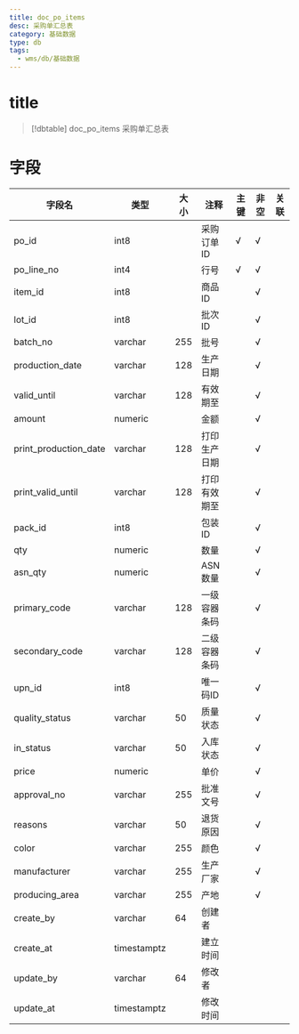 ```yaml
---
title: doc_po_items
desc: 采购单汇总表
category: 基础数据
type: db
tags:
  - wms/db/基础数据
---
```


# title
>[!dbtable] doc_po_items
> 采购单汇总表

# 字段
| 字段名 | 类型 | 大小 | 注释 | 主键 | 非空 | 关联 |
| --- | --- | --- | --- | --- | --- | --- |
| po_id | int8 |  | 采购订单ID | √ | √ |  |
| po_line_no | int4 |  | 行号 | √ | √ |  |
| item_id | int8 |  | 商品ID |  | √ |  |
| lot_id | int8 |  | 批次ID |  | √ |  |
| batch_no | varchar | 255 | 批号 |  | √ |  |
| production_date | varchar | 128 | 生产日期 |  | √ |  |
| valid_until | varchar | 128 | 有效期至 |  | √ |  |
| amount | numeric |  | 金额 |  | √ |  |
| print_production_date | varchar | 128 | 打印生产日期 |  | √ |  |
| print_valid_until | varchar | 128 | 打印有效期至 |  | √ |  |
| pack_id | int8 |  | 包装ID |  | √ |  |
| qty | numeric |  | 数量 |  | √ |  |
| asn_qty | numeric |  | ASN数量 |  | √ |  |
| primary_code | varchar | 128 | 一级容器条码 |  | √ |  |
| secondary_code | varchar | 128 | 二级容器条码 |  | √ |  |
| upn_id | int8 |  | 唯一码ID |  | √ |  |
| quality_status | varchar | 50 | 质量状态 |  | √ |  |
| in_status | varchar | 50 | 入库状态 |  | √ |  |
| price | numeric |  | 单价 |  | √ |  |
| approval_no | varchar | 255 | 批准文号 |  | √ |  |
| reasons | varchar | 50 | 退货原因 |  | √ |  |
| color | varchar | 255 | 颜色 |  | √ |  |
| manufacturer | varchar | 255 | 生产厂家 |  | √ |  |
| producing_area | varchar | 255 | 产地 |  | √ |  |
| create_by | varchar | 64 | 创建者 |  |  |  |
| create_at | timestamptz |  | 建立时间 |  |  |  |
| update_by | varchar | 64 | 修改者 |  |  |  |
| update_at | timestamptz |  | 修改时间 |  |  |  |

